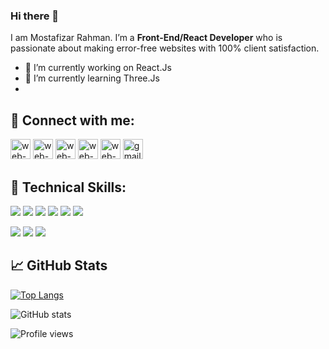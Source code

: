 
### Hi there 👋

I am Mostafizar Rahman. I’m a **Front-End/React Developer** who is passionate about making error-free websites with 100% client satisfaction. 

- 🔭 I’m currently working on React.Js
- 🌱 I’m currently learning Three.Js
- 

## 🤝 Connect with me:
<a href="https://www.linkedin.com/in/dev-mostafizar//" target="_blank"><img src="https://i.ibb.co/HCT80VM/linkedin.png" alt="web-1" border="0" width="32"></a>
<a href="https://web.facebook.com/profile.php?id=100008522538788" target="_blank"><img src="https://i.ibb.co/qgTHT2d/facebook.png" alt="web-1" border="0" width="32"></a>
<a href="https://www.instagram.com/dev.mostafizar//" target="_blank"><img src="https://i.ibb.co/7njZ6hJ/instagram.png" alt="web-1" border="0" width="32"></a>
<a href="https://twitter.com/MDMOSTA23184912" target="_blank"><img src="https://i.ibb.co/vsrv0Q9/twitter-2.png" alt="web-1" border="0" width="32"></a>
<a href="https://mostafizar.netlify.app/" target="_blank"><img src="https://i.ibb.co/SnmPkgM/web-1.png" alt="web-1" border="0" width="32"></a>
<a href="mailto:dev.mostafizar@gmail.com" target="_blank"><img src="https://i.ibb.co/D7XFdQp/gmail.png" alt="gmail" border="0" width="32"></a>



## 💼 Technical Skills:
![](https://img.shields.io/badge/Expertise-React-informational?logo=react&color=61DAFB)
![](https://img.shields.io/badge/Expertise-Javascript-informational?style=flat&logo=javascript&color=F7DF1E)
![](https://img.shields.io/badge/Expertise-HTML-informational?logo=HTML5&color=E34F26)
![](https://img.shields.io/badge/Expertise-CSS-informational?logo=CSS3&color=F5F5F5)
![](https://img.shields.io/badge/Expertise-SCSS-informational?style=flat&logo=sass&color=CC6699)
![](https://img.shields.io/badge/Comfortable-Tailwind%20CSS-informational?style=flat&logo=TailwindCSS&color=06B6D4)

![](https://img.shields.io/badge/Comfortable-TypeScript-informational?style=flat&logo=TypeScript&color=3178C6)
![](https://img.shields.io/badge/Comfortable-Redux-informational?style=flat&logo=redux&color=D6D6D6)
![](https://img.shields.io/badge/Comfortable-Next.Js-informational?style=flat&logo=Next.js&color=D6D6D6)




## 📈 GitHub Stats
[![Top Langs](https://github-readme-stats.vercel.app/api/top-langs/?username=mostafizar-rahman)](https://github.com/anuraghazra/github-readme-stats)

![GitHub stats](https://github-readme-stats.vercel.app/api?username=mostafizar-rahman&show_icons=true)  

![Profile views](https://gpvc.arturio.dev/mostafizar-rahman)  
